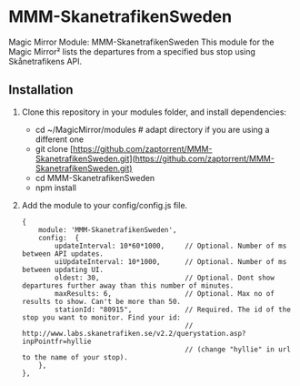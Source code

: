 # MMM-SkanetrafikenSweden

Magic Mirror Module: MMM-SkanetrafikenSweden This module for the Magic Mirror² lists the departures from a specified bus stop using Skånetrafikens API.

## Installation

1.  Clone this repository in your modules folder, and install dependencies:
	- cd ~/MagicMirror/modules # adapt directory if you are using a different one
	- git clone  [https://github.com/zaptorrent/MMM-SkanetrafikenSweden.git](https://github.com/zaptorrent/MMM-SkanetrafikenSweden.git)
	- cd MMM-SkanetrafikenSweden
	- npm install
2.  Add the module to your config/config.js file.
    

		{
			module: 'MMM-SkanetrafikenSweden',
			config:  {
				updateInterval: 10*60*1000,     // Optional. Number of ms between API updates. 
				uiUpdateInterval: 10*1000,      // Optional. Number of ms between updating UI. 
				oldest: 30,                     // Optional. Dont show departures further away than this number of minutes.
				maxResults: 6,                  // Optional. Max no of results to show. Can't be more than 50.
				stationId: "80915",             // Required. The id of the stop you want to monitor. Find your id: 
												// http://www.labs.skanetrafiken.se/v2.2/querystation.asp?inpPointfr=hyllie 
												// (change "hyllie" in url to the name of your stop). 
			},
		},
